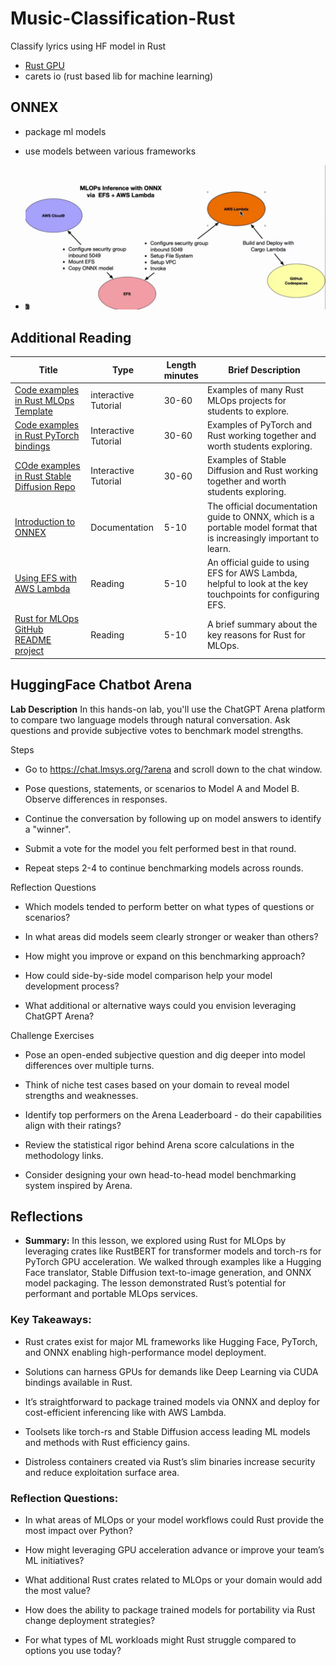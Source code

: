 # Music-Classification-Rust
Classify lyrics using HF model in Rust

- [Rust GPU](nogibjj/rust-pytorch-gpu-template)
- carets io (rust based lib for machine learning)

## ONNEX
- package ml models
- use models between various frameworks

- ![alt text](image.png)

## Additional Reading

|Title|Type|Length<br>minutes|Brief Description|
|---|---|---|---|
|[Code examples in Rust MLOps Template](https://github.com/nogibjj/rust-mlops-template)|interactive Tutorial|30-60|Examples of many Rust MLOps projects for students to explore.|
|[Code examples in Rust PyTorch bindings](https://github.com/LaurentMazare/tch-rs)|Interactive Tutorial|30-60|Examples of PyTorch and Rust working together and worth students exploring.|
|[COde examples in Rust Stable Diffusion Repo](https://github.com/LaurentMazare/diffusers-rs)|Interactive Tutorial|30-60|Examples of Stable Diffusion and Rust working together and worth students exploring.|
|[Introduction to ONNEX](https://onnx.ai/onnx/intro/)|Documentation|5-10|The official documentation guide to ONNX, which is a portable model format that is increasingly important to learn.|
|[Using EFS with AWS Lambda](https://aws.amazon.com/blogs/compute/using-amazon-efs-for-aws-lambda-in-your-serverless-applications/)|Reading|5-10|An official guide to using EFS for AWS Lambda, helpful to look at the key touchpoints for configuring EFS.|
|[Rust for MLOps GitHub README project](https://docs.google.com/document/d/1Zp3K384gFMYYMx7nKCoWxTdLNv7KVaywivrGge7opnA/edit?usp=sharing)|Reading|5-10|A brief summary about the key reasons for Rust for MLOps.|

## HuggingFace Chatbot Arena
<b>Lab Description</b> In this hands-on lab, you'll use the ChatGPT Arena platform to compare two language models through natural conversation. Ask questions and provide subjective votes to benchmark model strengths.

Steps

- Go to https://chat.lmsys.org/?arena and scroll down to the chat window.

- Pose questions, statements, or scenarios to Model A and Model B. Observe differences in responses.

- Continue the conversation by following up on model answers to identify a "winner".

- Submit a vote for the model you felt performed best in that round.

- Repeat steps 2-4 to continue benchmarking models across rounds.

Reflection Questions

- Which models tended to perform better on what types of questions or scenarios?

- In what areas did models seem clearly stronger or weaker than others?

- How might you improve or expand on this benchmarking approach?

- How could side-by-side model comparison help your model development process?

- What additional or alternative ways could you envision leveraging ChatGPT Arena?

Challenge Exercises

- Pose an open-ended subjective question and dig deeper into model differences over multiple turns.

- Think of niche test cases based on your domain to reveal model strengths and weaknesses.

- Identify top performers on the Arena Leaderboard - do their capabilities align with their ratings?

- Review the statistical rigor behind Arena score calculations in the methodology links.

- Consider designing your own head-to-head model benchmarking system inspired by Arena.

## Reflections
- <b>Summary:</b> In this lesson, we explored using Rust for MLOps by leveraging crates like RustBERT for transformer models and torch-rs for PyTorch GPU acceleration. We walked through examples like a Hugging Face translator, Stable Diffusion text-to-image generation, and ONNX model packaging. The lesson demonstrated Rust’s potential for performant and portable MLOps services.

### Key Takeaways:

- Rust crates exist for major ML frameworks like Hugging Face, PyTorch, and ONNX enabling high-performance model deployment.

- Solutions can harness GPUs for demands like Deep Learning via CUDA bindings available in Rust.

- It’s straightforward to package trained models via ONNX and deploy for cost-efficient inferencing like with AWS Lambda.

- Toolsets like torch-rs and Stable Diffusion access leading ML models and methods with Rust efficiency gains.

- Distroless containers created via Rust’s slim binaries increase security and reduce exploitation surface area.

### Reflection Questions:

- In what areas of MLOps or your model workflows could Rust provide the most impact over Python?

- How might leveraging GPU acceleration advance or improve your team’s ML initiatives?

- What additional Rust crates related to MLOps or your domain would add the most value?

- How does the ability to package trained models for portability via Rust change deployment strategies?

- For what types of ML workloads might Rust struggle compared to options you use today?

